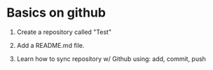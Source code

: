 # Basics on github

1. Create a repository called "Test"

2. Add a README.md file.

3. Learn how to sync repository w/ Github using: add, commit, push
